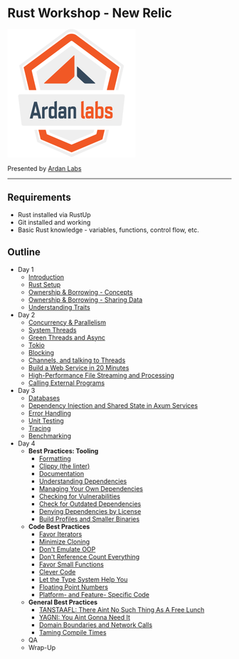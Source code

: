 # Rust Workshop - New Relic

![](/images/ardanlabs-logo.png)

Presented by [Ardan Labs](https://www.ardanlabs.com/)

---

## Requirements

* Rust installed via RustUp
* Git installed and working
* Basic Rust knowledge - variables, functions, control flow, etc.

## Outline

* Day 1
    * [Introduction](./Day1/Introduction.md)
    * [Rust Setup](./Day1/SetupRust.md)
    * [Ownership & Borrowing - Concepts](./Day1/OwnershipConcepts.md)
    * [Ownership & Borrowing - Sharing Data](./Day1/SharingData.md)
    * [Understanding Traits](./Day1/Traits.md)
* Day 2
    * [Concurrency & Parallelism](./Day2/ConcurrencyParallelism.md)
    * [System Threads](./Day2/SystemThreads.md)
    * [Green Threads and Async](./Day2/AsyncAwait.md)
    * [Tokio](./Day2/Tokio.md)
    * [Blocking](./Day2/Blocking.md)
    * [Channels, and talking to Threads](./Day2/AsyncChannels.md)
    * [Build a Web Service in 20 Minutes](./Day2/AxumService.md)
    * [High-Performance File Streaming and Processing](./Day2/Files.md)
    * [Calling External Programs](./Day2/ExternalPrograms.md)
* Day 3
    * [Databases](./Day3/Databases.md)
    * [Dependency Injection and Shared State in Axum Services](./Day3/SharedState.md)
    * [Error Handling](./Day3/ErrorHandling.md)
    * [Unit Testing](./Day3/UnitTesting.md)
    * [Tracing](./Day3/Tracing.md)
    * [Benchmarking](./Day3/Benchmark.md)
* Day 4
    * **Best Practices: Tooling**
        * [Formatting](./Day4/Formatting.md)
        * [Clippy (the linter)](./Day4/Clippy.md)
        * [Documentation](./Day4/Documentation.md)
        * [Understanding Dependencies](./Day4/Dependencies.md)
        * [Managing Your Own Dependencies](./Day4/ManageDependencies.md)
        * [Checking for Vulnerabilities](./Day4/Audit.md)
        * [Check for Outdated Dependencies](./Day4/Outdated.md)
        * [Denying Dependencies by License](./Day4/Deny.md)
        * [Build Profiles and Smaller Binaries](./Day4/BuildProfiles.md)
    * **Code Best Practices**
        * [Favor Iterators](./Day4/Iterators.md)
        * [Minimize Cloning](./Day4/Clone.md)
        * [Don't Emulate OOP](./Day4/OOPs.md)
        * [Don't Reference Count Everything](./Day4/Rc.md)
        * [Favor Small Functions](./Day4/SmallFunctions.md)
        * [Clever Code](./Day4/Cleverness.md)
        * [Let the Type System Help You](./Day4/TypeSystem.md)
        * [Floating Point Numbers](./Day4/Floats.md)
        * [Platform- and Feature- Specific Code](./Day4/PlatformSpecific.md)
    * **General Best Practices**
        * [TANSTAAFL: There Aint No Such Thing As A Free Lunch](./Day4/TANSTAAFL.md)
        * [YAGNI: You Aint Gonna Need It](./Day4/YAGNI.md)
        * [Domain Boundaries and Network Calls](./Day4/DomainBoundaries.md)
        * [Taming Compile Times](./Day4/CompileTimes.md)
    * QA
    * Wrap-Up